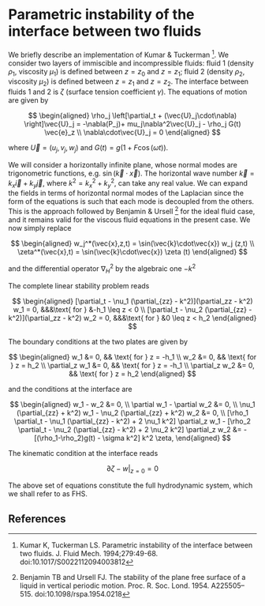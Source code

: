 # Parametric instability of the interface between two fluids

We briefly describe an implementation of Kumar \& Tuckerman [^1]. We consider
two layers of immiscible and incompressible fluids: fluid 1 (density $\rho_1$,
viscosity $\mu_1$) is defined between $z=z_0$ and $z=z_1$; fluid 2 (density
$\rho_2$, viscosity $\mu_2$) is defined between $z=z_1$ and $z=z_2$. The
interface between fluids 1 and 2 is $\zeta$ (surface tension coefficient
$\gamma$). The equations of motion are given by

$$
\begin{aligned}
\rho_j \left[\partial_t + (\vec{U}_j\cdot\nabla) \right]\vec{U}_j = -\nabla(P_j)+ mu_j\nabla^2\vec{U}_j - \rho_j G(t) \vec{e}_z
\\
\nabla\cdot\vec{U}_j = 0
\end{aligned}
$$

where $\vec{U}=(u_j,v_j,w_j)$ and $G(t)=g (1 + F\cos(\omega t))$.

We will consider a horizontally infinite plane, whose normal modes are
trigonometric functions, e.g. $\sin (\vec{k}\cdot\vec{x} )$. The horizontal wave
number $\vec{k}=k_x\vec{i} + k_y\vec{j}$, where $k^2 = k_x^2 + k_y^2$, can take
any real value. We can expand the fields in terms of horizontal normal modes of
the Laplacian since the form of the equations is such that each mode is
decoupled from the others. This is the approach followed by Benjamin \& Ursell
[^2] for the ideal fluid case, and it remains valid for the viscous fluid
equations in the present case. We now simply replace 

$$
\begin{aligned}
w_j^*(\vec{x},z,t) = \sin(\vec{k}\cdot\vec{x}) w_j (z,t) 
\\
\zeta^*(\vec{x},t) = \sin(\vec{k}\cdot\vec{x}) \zeta (t)
\end{aligned}
$$

and the differential operator $\nabla^2_H$ by the algebraic one $-k^2$

The complete linear stability problem reads

$$
\begin{aligned}
[\partial_t - \nu_1 (\partial_{zz} - k^2)](\partial_zz - k^2) w_1 = 0, &&&\text{ for } &-h_1 \leq z < 0
\\
[\partial_t - \nu_2 (\partial_{zz} - k^2)](\partial_zz - k^2) w_2 = 0, &&&\text{ for } &0 \leq z < h_2
\end{aligned}
$$

The boundary conditions at the two plates are given by

$$
\begin{aligned}
w_1 &= 0, && \text{ for } z = -h_1
\\
w_2 &= 0, && \text{ for } z = h_2
\\
\partial_z w_1 &= 0, && \text{ for } z = -h_1
\\
\partial_z w_2 &= 0, && \text{ for } z = h_2
\end{aligned}
$$

and the conditions at the interface are

$$
\begin{aligned}
w_1 - w_2 &= 0,
\\
\partial w_1 - \partial w_2 &= 0,
\\
\nu_1 (\partial_{zz} + k^2) w_1 - \nu_2 (\partial_{zz} + k^2) w_2 &= 0,
\\
[\rho_1 \partial_t - \nu_1 (\partial_{zz} - k^2) + 2 \nu_1 k^2] \partial_z w_1 - [\rho_2 \partial_t - \nu_2 (\partial_{zz} - k^2) + 2 \nu_2 k^2] \partial_z w_2 &= - [(\rho_1-\rho_2)g(t) - \sigma k^2] k^2 \zeta,
\end{aligned}
$$

The kinematic condition at the interface reads

$$
\partial \zeta - w  \vert_{z=0} = 0
$$

The above set of equations constitute the full hydrodynamic system, which we
shall refer to as FHS.

## References

[^1]: Kumar K, Tuckerman LS. Parametric instability of the interface between two
    fluids. J. Fluid Mech. 1994;279:49-68. doi:10.1017/S0022112094003812 
[^2]: Benjamin TB and Ursell FJ. The stability of the plane free surface of a
    liquid in vertical periodic motion. Proc. R. Soc. Lond. 1954. A225505–515.
    doi:10.1098/rspa.1954.0218
